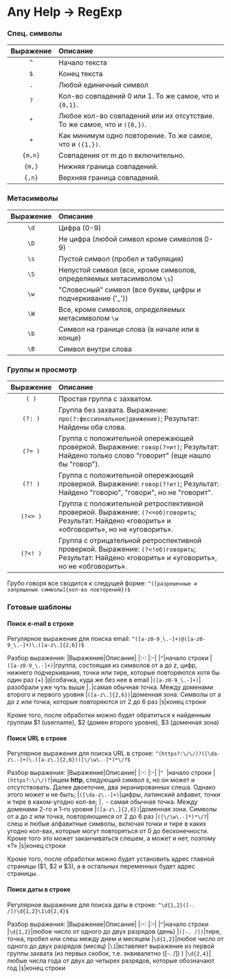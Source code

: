 # Any Help -> RegExp
### Спец. символы

|Выражение|Описание|
|:-:|:-|
|`^`|Начало текста|
|`$`|Конец текста
|`.`|Любой единичный символ
|`?`|Кол-во совпадений 0 или 1. То же самое, что и `{0,1}`.
|`*`|Любое кол-во совпадений или их отсутствие. То же самое, что и `({0,})`.
|`+`|Как минимум одно повторение. То же самое, что и `({1,})`.
|`{m,n}`|Совпадения от m до n включительно.
|`{m,}`|Нижняя граница совпадений.
|`{,n}`|Верхняя граница совпадений.


### Метасимволы

|Выражение|Описание|
|:-: |:-|
|`\d`|Цифра (0-9)
|`\D`|Не цифра (любой символ кроме символов 0-9)
|`\s`|Пустой символ (пробел и табуляция)
|`\S`|Непустой символ (все, кроме символов, определяемых метасимволом `\s`)
|`\w`|"Словесный" символ (все буквы, цифры и подчеркивание ('_'))
|`\W`|Все, кроме символов, определяемых метасимволом `\w`
|`\b`|Символ на границе слова (в начале или в конце)
|`\B`|Символ внутри слова


### Группы и просмотр
|Выражение|Описание|
|:-:|:-|
|`( )`|Простая группа с захватом.|
|`(?: )`|Группа без захвата. Выражение: `про(?:фессиональное\|движение)`; Результат: Найдены оба слова.|
|`(?= )`|Группа с положительной опережающей проверкой. Выражение: `говор(?=ит)`; Результат: Найдено только слово "говорит" (еще нашло бы "говор").|
|`(?! )`|Группа с положительной опережающей проверкой. Выражение: `говор(?!ит)`; Результат: Найдено "говорю", "говори", но не "говорит".|
|`(?<= )`|Группа с положительной ретроспективной проверкой. Выражение: `(?<=об)говорить`; Результат: Найдено «говорить» и «обговорить», но не «уговорить».|
|`(?<! )`|Группа с отрицательной ретроспективной проверкой. Выражение: `(?<!об)говорить`; Результат: Найдено «говорить» и «уговорить», но не «обговорить».|

Грубо говоря все сводится к следущей форме:
`^([разрешенные и запрещеные символы]{кол-во повторений})$`

### Готовые шаблоны
#### Поиск e-mail в строке
Регулярное выражение для поиска email:
`^([a-z0-9_\.-]+)@([a-z0-9_\.-]+)\.([a-z\.]{2,6})$`

Разбор выражения:
|Выражение|Описание|
|:-: |:-|
|`^`|начало строки
|`([a-z0-9_\.-]+)`|группа, состоящая из символов от a до z, цифр, нижнего подчеркивания, точки или тире, которые повторяются хотя бы один раз (+)
|`@`|собачка, куда же без нее в email
|`([a-z0-9_\.-]+)`|разобрали уже чуть выше
|`.`|самая обычная точка. Между доменами второго и первого уровня
|`([a-z\.]{2,6})`|доменная зона. Символы от a до z или точка, которые повторяются
от 2 до 6 раз
|`$`|конец строки

Кроме того, после обработки можно будет обратиться к найденным группам $1 (username), $2 (домен второго уровня), $3 (доменная зона)

#### Поиск URL в строке
Регулярное выражения для поиска URL в строке:
`^(https?:\/\/)?([\da-z\.-]+)\.([a-z\.]{2,6})([\/\w\.-]*)*\/?$`

Разбор выражения:
|Выражение|Описание|
|:-: |:-|
|`^ `|начало строки
|`(https?:\/\/)?`|ищем __http__, следующий символ s, но он может и отсутствовать. Далее двоеточие, два экранированных слеша. Однако этого может и не быть;
|`([\da-z\.-]+)`|цифры, латинский алфавит, точки и тире в каком-угодно кол-ве;
|`.` - самая обычная точка. Между доменами 2-го и 1-го уровня
|`([a-z\.]{2,6})`|доменная зона. Символы от a до z или точка, повторяющиеся от 2 до 6 раз
|`([\/\w\.-]*)*\/?`|слеш и любые алфавитные символы, включая точки и тире в каких угодно кол-вах, которые могут повторяться от 0 до бесконечности. Кроме того это может заканчиваться слешем, а может и нет, поэтому «?»
|`$`|конец строки

Кроме того, после обработки можно будет установить адрес главной страницы ($1, $2 и $3), а в остальных переменных будет адрес страницы.

#### Поиск даты в строке
Регулярное выражение для поиска даты в строке:
`^\d{1,2}([-. /])\d{1,2}\1\d{2,4}$`

Разбор выражения:
|Выражение|Описание|
|:-: |:-|
|`^`|начало строки
|`\d{1,2}`|любое число от одного до двух разрядов (день)
|`([-. /])`|тире, точка, пробел или слеш между днем и месяцем
|`\d{1,2}`|любое число от одного до двух разрядов (месяц)
|`\1`|вставляет выражение из первой группы захвата (из первых скобок, т.е. эквивалетно ([-. /]) )
|`\d{2,4}`|любые числа года от двух до четырех разрядов, которые обозначают год
|`$`|конец строки